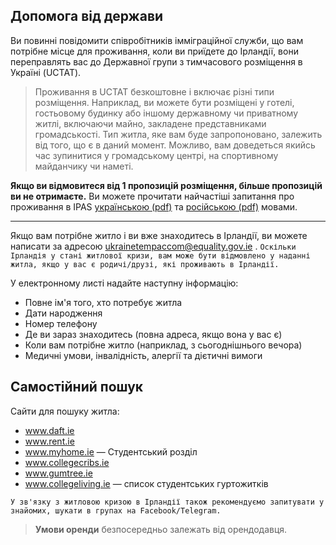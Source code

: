 ## Допомога від держави
Ви повинні повідомити співробітників імміграційної служби, що вам потрібне місце для проживання, коли ви приїдете до Ірландії, вони переправлять вас до Державної групи з тимчасового розміщення в Україні (UCTAT).
>Проживання в UCTAT безкоштовне і включає різні типи розміщення. Наприклад, ви можете бути розміщені у готелі, гостьовому будинку або іншому державному чи приватному житлі, включаючи майно, закладене представниками громадськості. Тип житла, яке вам буде запропоновано, залежить від того, що є в даний момент. Можливо, вам доведеться якийсь час зупинитися у громадському центрі, на спортивному майданчику чи наметі.

**Якщо ви відмовитеся від 1 пропозицій розміщення, більше пропозицій ви не отримаєте.** 
Ви можете прочитати найчастіші запитання про проживання в IPAS [українською (pdf)](https://drive.google.com/file/d/1twAYoDBh-ltZqD0Brd7zbaNLi1bhmgtx/view?usp=sharing) та [російською (pdf)](https://drive.google.com/file/d/1bPlzPW8Z3069v_sW_IwK-U0dKb3PAXU9/view?usp=sharing) мовами.
***
Якщо вам потрібне житло і ви вже знаходитесь в Ірландії, ви можете написати за адресою ukrainetempaccom@equality.gov.ie .
`Оскільки Ірландія у стані житлової кризи, вам може бути відмовлено у наданні житла, якщо у вас є родичі/друзі, які проживають в Ірландії. `

У електронному листі надайте наступну інформацію:

* Повне ім'я того, хто потребує житла
* Дати народження
* Номер телефону
* Де ви зараз знаходитесь (повна адреса, якщо вона у вас є)
* Коли вам потрібне житло (наприклад, з сьогоднішнього вечора)
* Медичні умови, інвалідність, алергії та дієтичні вимоги
## Самостійний пошук
Сайти для пошуку житла:
* www.daft.ie
* www.rent.ie
* www.myhome.ie — Студентський розділ
* www.collegecribs.ie
* www.gumtree.ie
* www.collegeliving.ie — список студентських гуртожитків

`У зв'язку з житловою кризою в Ірландії також рекомендуємо запитувати у знайомих, шукати в групах на Facebook/Telegram.`
>**Умови оренди** безпосередньо залежать від орендодавця.